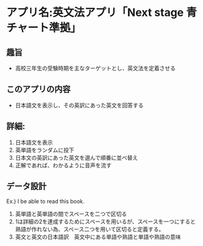 # アプリ名:英文法アプリ「Next stage 青チャート準拠」

## 趣旨
- 高校三年生の受験時期を主なターゲットとし、英文法を定着させる

## このアプリの内容
- 日本語文を表示し、その英訳にあった英文を回答する

## 詳細:
1. 日本語文を表示
2. 英単語をランダムに投下
3. 日本文の英訳にあった英文を選んで順番に並べ替え
4. 正解であれば、わかるように音声を流す

## データ設計
 Ex.) I  be able to  read this book.
 1. 英単語と英単語の間でスペースを二つで区切る
 2. 1は詳細の2を達成するためにスペースを用いるが、スペースを一つにすると熟語が作れない為、スペース二つを用いて区切ると定義する。
 3. 英文と英文の日本語訳　英文中にある単語や熟語と単語や熟語の意味

